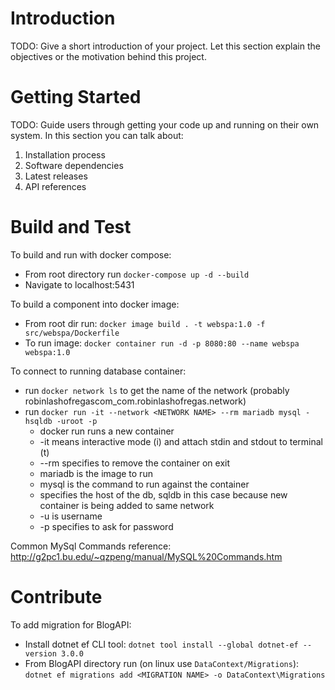 # Introduction 
TODO: Give a short introduction of your project. Let this section explain the objectives or the motivation behind this project. 

# Getting Started
TODO: Guide users through getting your code up and running on their own system. In this section you can talk about:
1.	Installation process
2.	Software dependencies
3.	Latest releases
4.	API references

# Build and Test
To build and run with docker compose:
* From root directory run `docker-compose up -d --build`
* Navigate to localhost:5431

To build a component into docker image: 
* From root dir run: `docker image build . -t webspa:1.0 -f src/webspa/Dockerfile`
* To run image: `docker container run -d -p 8080:80 --name webspa webspa:1.0`

To connect to running database container:
* run `docker network ls` to get the name of the network (probably robinlashofregascom_com.robinlashofregas.network)
* run `docker run -it --network <NETWORK NAME> --rm mariadb mysql -hsqldb -uroot -p`
    - docker run runs a new container
    - -it means interactive mode (i) and attach stdin and stdout to terminal (t)
    - --rm specifies to remove the container on exit
    - mariadb is the image to run
    - mysql is the command to run against the container
    - specifies the host of the db, sqldb in this case because new container is being added to same network
    - -u is username
    - -p specifies to ask for password

Common MySql Commands reference: http://g2pc1.bu.edu/~qzpeng/manual/MySQL%20Commands.htm

# Contribute

To add migration for BlogAPI:
* Install dotnet ef CLI tool: `dotnet tool install --global dotnet-ef --version 3.0.0`
* From BlogAPI directory run (on linux use `DataContext/Migrations`): `dotnet ef migrations add <MIGRATION NAME> -o DataContext\Migrations`